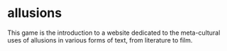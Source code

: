 # allusions
This game is the introduction to a website dedicated to the meta-cultural uses of allusions in various forms of text, from literature to film. 
